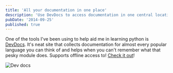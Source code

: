 ```yaml
---
title: 'All your documentation in one place'
description: 'Use DevDocs to access documentation in one central location'
pubDate: '2014-09-25'
published: true
---
```


One of the tools I've been using to help aid me in learning python is [DevDocs](http://devdocs.io/). It's neat site that collects documentation for almost every popular language you can think of and helps when you can't remember what that pesky module does. Supports offline access to! [Check it out](http://devdocs.io/)!

![Dev docs](/images/blog/all-your-documentation-in-one-place/1.jpg)